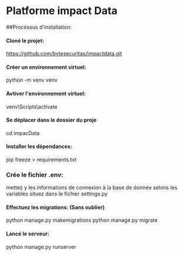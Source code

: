 # Platforme impact Data

##Procéssus d'installation:

#### Cloné le projet:
https://github.com/bytesecuritas/impactdata.git

#### Créer un environnement virtuel:
python -m venv venv

#### Avtiver l'environnement virtuel:
venv\Scripts\activate

#### Se déplacer dans le dossier du proje
cd impacData

#### Installer les dépendances:
pip freeze > requirements.txt

### Crée le fichier .env:
mettez y les informations de connexion à la base de donnée selons les variables 
situez dans le fichier settings.py

#### Effectuez les migrations: (Sans oublier)
python manage.py makemigrations
python manage.py migrate

#### Lancé le serveur:
python manage.py runserver

